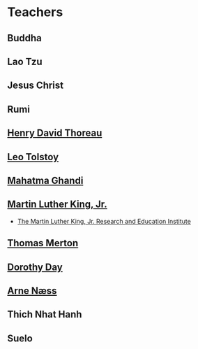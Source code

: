 # Teachers

## Buddha

## Lao Tzu

## Jesus Christ

## Rumi

## [Henry David Thoreau](https://en.wikipedia.org/wiki/Henry_David_Thoreau)

## [Leo Tolstoy](https://en.wikipedia.org/wiki/Leo_Tolstoy)

## [Mahatma Ghandi](https://en.wikipedia.org/wiki/Mahatma_Gandhi)

## [Martin Luther King, Jr.](https://en.wikipedia.org/wiki/Martin_Luther_King_Jr.)

- [The Martin Luther King, Jr. Research and Education Institute](https://kinginstitute.stanford.edu/)

## [Thomas Merton](https://en.wikipedia.org/wiki/Thomas_Merton)

## [Dorothy Day](https://en.wikipedia.org/wiki/Dorothy_Day)

## [Arne Næss](https://en.wikipedia.org/wiki/Arne_N%C3%A6ss)

## Thich Nhat Hanh

## Suelo
